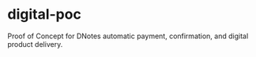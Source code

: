 # digital-poc
Proof of Concept for DNotes automatic payment, confirmation, and digital product delivery. 
